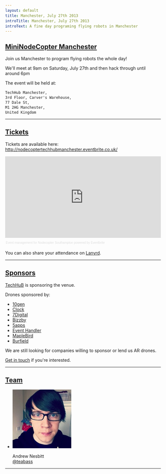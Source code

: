 ```yaml
---
layout: default
title: Manchester, July 27th 2013
introTitle: Manchester, July 27th 2013
introText: A fine day programing flying robots in Manchester
---
```


<h2 id="intro"><a href="#intro">MiniNodeCopter Manchester</a></h2>

Join us Manchester to program flying robots the whole day!

We'll meet at 9am on Saturday, July 27th and then hack through until around 6pm

The event will be held at:

```
TechHub Manchester,
3rd Floor, Carver's Warehouse,
77 Dale St,
M1 2HG Manchester,
United Kingdom 
```

<hr>

<h2 id="tickets"><a href="#tickets">Tickets</a></h2>

Tickets are available here: <http://nodecoptertechhubmanchester.eventbrite.co.uk/>

<div style="width:100%; text-align:left;" ><iframe  src="https://www.eventbrite.com/tickets-external?eid=6506624489&ref=etckt&v=2" frameborder="0" height="264" width="100%" vspace="0" hspace="0" marginheight="5" marginwidth="5" scrolling="auto" allowtransparency="true"></iframe><div style="font-family:Helvetica, Arial; font-size:10px; padding:5px 0 5px; margin:2px; width:100%; text-align:left;" ><a style="color:#ddd; text-decoration:none;" target="_blank" href="http://www.eventbrite.com/r/etckt">Event management</a><span style="color:#ddd;"> for </span><a style="color:#ddd; text-decoration:none;" target="_blank" href="http://nodecoptertechhubmanchester.eventbrite.com?ref=etckt">Nodecopter Southampton</a> <span style="color:#ddd;">powered by</span> <a style="color:#ddd; text-decoration:none;" target="_blank" href="http://www.eventbrite.com?ref=etckt">Eventbrite</a></div></div>

<p>You can also share your attendance on <a href='http://lanyrd.com/2013/nodecopter-manchester'>Lanyrd</a>.</p>

<hr>

<h2 id="sponsors"><a href="#sponsors">Sponsors</a></h2>

[TechHuB](http://manchester.techhub.com/) is sponsoring the venue.

Drones sponsored by:

<ul>
  <li><a href="http://www.10gen.com/">10gen</a></li>
  <li><a href="http://clock.co.uk/">Clock</a></li>
  <li><a href="http://www.7digital.com/">7Digital</a></li>
  <li><a href="http://www.bizzby.com/">Bizzby</a></li>
  <li><a href='https://5apps.com'>5apps</a></li>
  <li><a href='http://eventhandler.co.uk/'>Event Handler</a></li>
  <li><a href='http://www.maplebird.com/'>MapleBird</a></li>
  <li><a href='http://burfieldcreative.co.uk/'>Burfield</a></li>
</ul>

We are still looking for companies willing to sponsor or lend us AR drones.

<a href="mailto:andrewnez@gmail.com">Get in touch</a> if you're interested.

<hr>

<h2 id="team"><a href="#team">Team</a></h2>

<ul class="team">
  <li>
    <img src="/img/team/andrew_nesbitt.jpg">
    <p>
      Andrew Nesbitt<br>
      <a href="https://twitter.com/teabass">@teabass</a>
    </p>
  </li>
</ul>

<hr>
